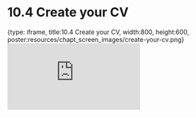 # 10.4 Create your CV
 
{type: iframe, title:10.4 Create your CV, width:800, height:600, poster:resources/chapt_screen_images/create-your-cv.png}
![](http://science.c-moor.org/CURE-MicrobialMysteries/create-your-cv.html)
 

 

